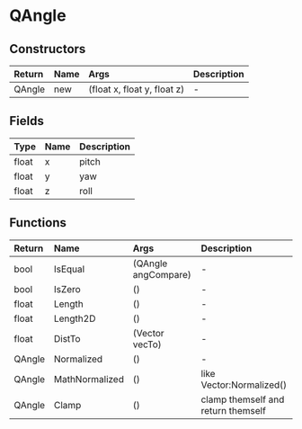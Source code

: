 ﻿# QAngle

## Constructors

| Return | Name | Args | Description |
| :--- | :--- | :--- | :--- |
| QAngle | new | (float x, float y, float z) | - |

## Fields

| Type | Name | Description |
| :--- | :--- | :--- |
| float | x | pitch |
| float | y | yaw |
| float | z | roll |

## Functions

| Return | Name | Args | Description |
| :--- | :--- | :--- | :--- |
| bool | IsEqual | (QAngle angCompare) | - |
| bool | IsZero | () | - |
| float | Length | () | - |
| float | Length2D | () | - |
| float | DistTo | (Vector vecTo) | - |
| QAngle | Normalized | () | - |
| QAngle | MathNormalized | () | like Vector:Normalized() |
| QAngle | Clamp | () | clamp themself and return themself |